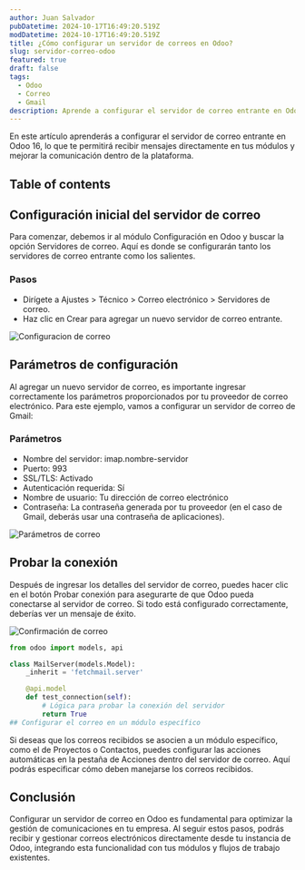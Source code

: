 ```yaml
---
author: Juan Salvador
pubDatetime: 2024-10-17T16:49:20.519Z
modDatetime: 2024-10-17T16:49:20.519Z
title: ¿Cómo configurar un servidor de correos en Odoo?
slug: servidor-correo-odoo
featured: true
draft: false
tags:
  - Odoo
  - Correo
  - Gmail
description: Aprende a configurar el servidor de correo entrante en Odoo para recibir mensajes en tus módulos.
---
```


En este artículo aprenderás a configurar el servidor de correo entrante en Odoo 16, lo que te permitirá recibir mensajes directamente en tus módulos y mejorar la comunicación dentro de la plataforma.

## Table of contents

## Configuración inicial del servidor de correo
Para comenzar, debemos ir al módulo Configuración en Odoo y buscar la opción Servidores de correo. Aquí es donde se configurarán tanto los servidores de correo entrante como los salientes.

### Pasos
- Dirígete a Ajustes > Técnico > Correo electrónico > Servidores de correo.
- Haz clic en Crear para agregar un nuevo servidor de correo entrante.

![Configuracion de correo](/blog/configuracion-correo.webp)

## Parámetros de configuración

Al agregar un nuevo servidor de correo, es importante ingresar correctamente los parámetros proporcionados por tu proveedor de correo electrónico. Para este ejemplo, vamos a configurar un servidor de correo de Gmail:

### Parámetros
- Nombre del servidor: imap.nombre-servidor
- Puerto: 993
- SSL/TLS: Activado
- Autenticación requerida: Sí
- Nombre de usuario: Tu dirección de correo electrónico
- Contraseña: La contraseña generada por tu proveedor (en el caso de Gmail, deberás usar una contraseña de aplicaciones).

![Parámetros de correo](/blog/parametros-correo.webp)

## Probar la conexión
Después de ingresar los detalles del servidor de correo, puedes hacer clic en el botón Probar conexión para asegurarte de que Odoo pueda conectarse al servidor de correo. Si todo está configurado correctamente, deberías ver un mensaje de éxito.

![Confirmación de correo](/blog/confirmacion-correo.webp)

```python
from odoo import models, api

class MailServer(models.Model):
    _inherit = 'fetchmail.server'

    @api.model
    def test_connection(self):
        # Lógica para probar la conexión del servidor
        return True
## Configurar el correo en un módulo específico
```

Si deseas que los correos recibidos se asocien a un módulo específico, como el de Proyectos o Contactos, puedes configurar las acciones automáticas en la pestaña de Acciones dentro del servidor de correo. Aquí podrás especificar cómo deben manejarse los correos recibidos.

## Conclusión

Configurar un servidor de correo en Odoo es fundamental para optimizar la gestión de comunicaciones en tu empresa. Al seguir estos pasos, podrás recibir y gestionar correos electrónicos directamente desde tu instancia de Odoo, integrando esta funcionalidad con tus módulos y flujos de trabajo existentes.

